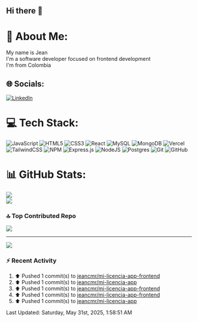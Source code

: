 ## Hi there 👋

# 💫 About Me:

My name is Jean<br>I'm a software developer focused on frontend development<br>I'm from Colombia

## 🌐 Socials:

[![LinkedIn](https://img.shields.io/badge/LinkedIn-%230077B5.svg?logo=linkedin&logoColor=white)](https://linkedin.com/in/jean-madiedo-rodríguez-235783247)

# 💻 Tech Stack:

![JavaScript](https://img.shields.io/badge/javascript-%23323330.svg?style=for-the-badge&logo=javascript&logoColor=%23F7DF1E) ![HTML5](https://img.shields.io/badge/html5-%23E34F26.svg?style=for-the-badge&logo=html5&logoColor=white) ![CSS3](https://img.shields.io/badge/css3-%231572B6.svg?style=for-the-badge&logo=css3&logoColor=white) ![React](https://img.shields.io/badge/react-%2320232a.svg?style=for-the-badge&logo=react&logoColor=%2361DAFB) ![MySQL](https://img.shields.io/badge/mysql-4479A1.svg?style=for-the-badge&logo=mysql&logoColor=white) ![MongoDB](https://img.shields.io/badge/MongoDB-%234ea94b.svg?style=for-the-badge&logo=mongodb&logoColor=white) ![Vercel](https://img.shields.io/badge/vercel-%23000000.svg?style=for-the-badge&logo=vercel&logoColor=white) ![TailwindCSS](https://img.shields.io/badge/tailwindcss-%2338B2AC.svg?style=for-the-badge&logo=tailwind-css&logoColor=white) ![NPM](https://img.shields.io/badge/NPM-%23CB3837.svg?style=for-the-badge&logo=npm&logoColor=white) ![Express.js](https://img.shields.io/badge/express.js-%23404d59.svg?style=for-the-badge&logo=express&logoColor=%2361DAFB) ![NodeJS](https://img.shields.io/badge/node.js-6DA55F?style=for-the-badge&logo=node.js&logoColor=white) ![Postgres](https://img.shields.io/badge/postgres-%23316192.svg?style=for-the-badge&logo=postgresql&logoColor=white) ![Git](https://img.shields.io/badge/git-%23F05033.svg?style=for-the-badge&logo=git&logoColor=white) ![GitHub](https://img.shields.io/badge/github-%23121011.svg?style=for-the-badge&logo=github&logoColor=white)

# 📊 GitHub Stats:
![](https://nirzak-streak-stats.vercel.app/?user=jeancmr&theme=dark&hide_border=false)<br/>
![](https://github-readme-stats.vercel.app/api/top-langs/?username=jeancmr&theme=dark&hide_border=false&include_all_commits=false&count_private=false&layout=compact)

### 🔝 Top Contributed Repo

![](https://github-contributor-stats.vercel.app/api?username=jeancmr&limit=5&theme=dark&combine_all_yearly_contributions=true)

---

[![](https://visitcount.itsvg.in/api?id=jeancmr&icon=0&color=0)](https://visitcount.itsvg.in)

### :zap: Recent Activity 
<!--RECENT_ACTIVITY:start-->
1. ⬆️ Pushed 1 commit(s) to [jeancmr/mi-licencia-app-frontend](https://github.com/jeancmr/mi-licencia-app-frontend)<br>
2. ⬆️ Pushed 1 commit(s) to [jeancmr/mi-licencia-app](https://github.com/jeancmr/mi-licencia-app)<br>
3. ⬆️ Pushed 1 commit(s) to [jeancmr/mi-licencia-app-frontend](https://github.com/jeancmr/mi-licencia-app-frontend)<br>
4. ⬆️ Pushed 1 commit(s) to [jeancmr/mi-licencia-app-frontend](https://github.com/jeancmr/mi-licencia-app-frontend)<br>
5. ⬆️ Pushed 1 commit(s) to [jeancmr/mi-licencia-app](https://github.com/jeancmr/mi-licencia-app)<br>
<!--RECENT_ACTIVITY:end-->
<!--RECENT_ACTIVITY:last_update-->
Last Updated: Saturday, May 31st, 2025, 1:58:51 AM
<!--RECENT_ACTIVITY:last_update_end-->


<!-- Proudly created with GPRM ( https://gprm.itsvg.in ) -->
